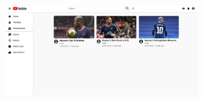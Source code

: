 ![Image_Alt](https://github.com/AshwiniSingh08/Clone/blob/c12327fb308e2d668a99d354968f27e055eaa5b0/Screenshot%202025-03-31%20122504.png)
